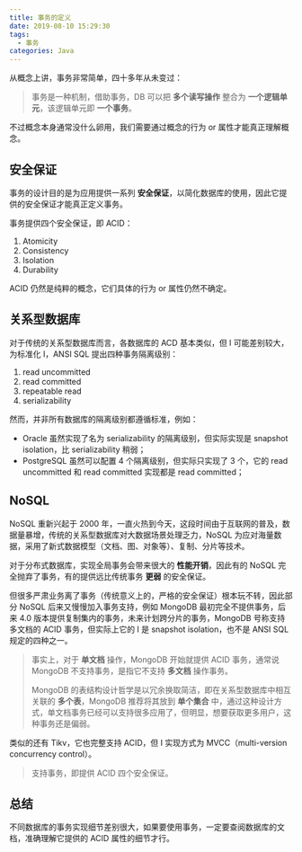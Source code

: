 ```yaml
---
title: 事务的定义
date: 2019-08-10 15:29:30
tags:
  - 事务
categories: Java
---
```


从概念上讲，事务非常简单，四十多年从未变过：

>事务是一种机制，借助事务，DB 可以把 **多个读写操作** 整合为 **一个逻辑单元**，该逻辑单元即 **一个事务**。

<!-- more -->

不过概念本身通常没什么卵用，我们需要通过概念的行为 or 属性才能真正理解概念。

## 安全保证

事务的设计目的是为应用提供一系列 **安全保证**，以简化数据库的使用，因此它提供的安全保证才能真正定义事务。

事务提供四个安全保证，即 ACID：

1. Atomicity
2. Consistency
3. Isolation
4. Durability

ACID 仍然是纯粹的概念，它们具体的行为 or 属性仍然不确定。

## 关系型数据库

对于传统的关系型数据库而言，各数据库的 ACD 基本类似，但 I 可能差别较大，为标准化 I，ANSI SQL 提出四种事务隔离级别：

1. read uncommitted
2. read committed
3. repeatable read
4. serializability

然而，并非所有数据库的隔离级别都遵循标准，例如：

* Oracle 虽然实现了名为 serializability 的隔离级别，但实际实现是 snapshot isolation，比 serializability 稍弱；
* PostgreSQL 虽然可以配置 4 个隔离级别，但实际只实现了 3 个，它的 read uncommitted 和 read committed 实现都是 read committed；

## NoSQL

NoSQL 重新兴起于 2000 年，一直火热到今天，这段时间由于互联网的普及，数据量暴增，传统的关系型数据库对大数据场景处理乏力，NoSQL 为应对海量数据，采用了新式数据模型（文档、图、对象等）、复制、分片等技术。

对于分布式数据库，实现全局事务会带来很大的 **性能开销**，因此有的 NoSQL 完全抛弃了事务，有的提供远比传统事务 **更弱** 的安全保证。

但很多严肃业务离了事务（传统意义上的，严格的安全保证）根本玩不转，因此部分 NoSQL 后来又慢慢加入事务支持，例如 MongoDB 最初完全不提供事务，后来 4.0 版本提供复制集内的事务，未来计划跨分片的事务，MongoDB 号称支持多文档的 ACID 事务，但实际上它的 I 是 snapshot isolation，也不是 ANSI SQL 规定的四种之一。

>事实上，对于 **单文档** 操作，MongoDB 开始就提供 ACID 事务，通常说 MongoDB 不支持事务，是指它不支持 **多文档** 操作事务。
>
>MongoDB 的表结构设计哲学是以冗余换取简洁，即在关系型数据库中相互关联的 **多个表**，MongoDB 推荐将其放到 **单个集合** 中，通过这种设计方式，单文档事务已经可以支持很多应用了，但明显，想要获取更多用户，这种事务还是偏弱。

类似的还有 Tikv，它也完整支持 ACID，但 I 实现方式为 MVCC（multi-version concurrency control）。

>支持事务，即提供 ACID 四个安全保证。

## 总结

不同数据库的事务实现细节差别很大，如果要使用事务，一定要查阅数据库的文档，准确理解它提供的 ACID 属性的细节才行。
